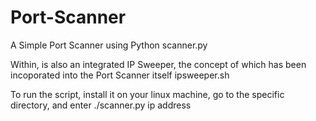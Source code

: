 # Port-Scanner
A Simple Port Scanner using Python scanner.py

Within, is also an integrated IP Sweeper, the concept of which has been incoporated into the Port Scanner itself ipsweeper.sh

To run the script, install it on your linux machine, go to the specific directory, and enter ./scanner.py ip address
